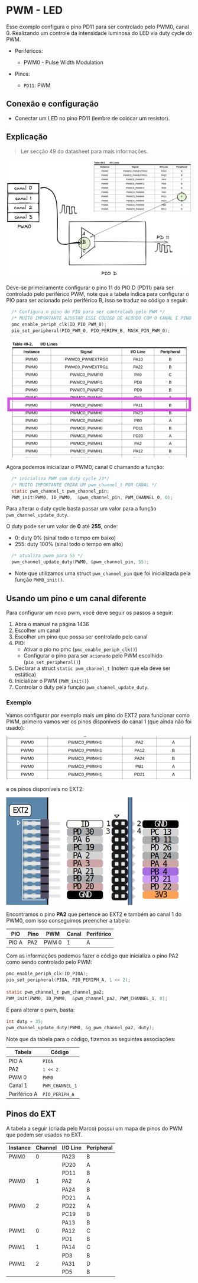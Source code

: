 # PWM - LED 

Esse exemplo configura o pino PD11 para ser controlado pelo PWM0, canal 0. Realizando um controle da intensidade luminosa do LED via duty cycle do PWM.

- Periféricos:
    - PWM0 - Pulse Width Modulation
    
- Pinos:
    - `PD11`: PWM
 
## Conexão e configuração

- Conectar um LED no pino PD11 (lembre de colocar um resistor).

## Explicação

> Ler secção 49 do datasheet para mais informações.

![](doc/pio.png)

Deve-se primeiramente configurar o pino 11 do PIO D (PD11) para ser controlado pelo periférico PWM, note que a tabela indica para configurar o PIO para ser acionado pelo periférico B, isso se traduz no código a seguir:

```c
  /* Configura o pino do PIO para ser controlado pelo PWM */
  /* MUITO IMPORTANTE AJUSTAR ESSE CÓDIGO DE ACORDO COM O CANAL E PINO USADO */
  pmc_enable_periph_clk(ID_PIO_PWM_0);
  pio_set_peripheral(PIO_PWM_0, PIO_PERIPH_B, MASK_PIN_PWM_0);
```

![](doc/pwm.png)

Agora podemos inicializar o PWM0, canal 0 chamando a função:

```c
  /* inicializa PWM com duty cycle 23*/
  /* MUITO IMPORTANTE CRIAR UM pwm_channel_t POR CANAL */
  static pwm_channel_t pwm_channel_pin;
  PWM_init(PWM0, ID_PWM0,  &pwm_channel_pin, PWM_CHANNEL_0, 0);
```

Para alterar o duty cycle basta passar um valor para a função `pwm_channel_update_duty`.

O duty pode ser um valor de **0** até **255**, onde:

- 0: duty 0% (sinal todo o tempo em baixo)
- 255: duty 100% (sinal todo o tempo em alto)

```c
  /* atualiza pwem para 55 */
  pwm_channel_update_duty(PWM0, &pwm_channel_pin, 55);
```

- Note que utilizamos uma struct `pwm_channel_pin` que foi inicializada pela função `PWM0_init()`.

## Usando um pino e um canal diferente

Para configurar um novo pwm, você deve seguir os passos a seguir:

1. Abra o manual na página 1436
1. Escolher um canal
1. Escolher um pino que possa ser controlado pelo canal
1. PIO:
    - Ativar o pio no pmc (`pmc_enable_periph_clk()`)
    - Configurar o pino para ser `acionado` pelo PWM escolhido (`pio_set_peripheral()`)
1. Declarar a struct `static pwm_channel_t` (notem que ela deve ser estática)
1. Inicializar o PWM (`PWM_init()`)
1. Controlar o duty pela função `pwm_channel_update_duty`.

### Exemplo

Vamos configurar por exemplo mais um pino do EXT2 para funcionar como PWM, primeiro vamos ver os pinos disponíveis do canal 1 (que ainda não foi usado):

![](doc/canal1.png)

e os pinos disponíveis no EXT2:

![](doc/ext2.png)

Encontramos o pino **PA2** que pertence ao EXT2 e também ao canal 1 do PWM0, com isso conseguimos preencher a tabela:

| PIO   | Pino | PWM   | Canal | Periférico |
|-------|------|-------|-------|------------|
| PIO A | PA2  | PWM 0 | 1     | A          |

Com as informações podemos fazer o código que inicializa o pino PA2 como sendo controlado pelo PWM:

``` c
pmc_enable_periph_clk(ID_PIOA);
pio_set_peripheral(PIOA, PIO_PERIPH_A, 1 << 2);

static pwm_channel_t pwm_channel_pa2;
PWM_init(PWM0, ID_PWM0,  &pwm_channel_pa2, PWM_CHANNEL_1, 0);
```

E para alterar o pwm, basta:

``` c
int duty = 35;
pwm_channel_update_duty(PWM0, &g_pwm_channel_pa2, duty);
```

Note que da tabela para o código, fizemos as seguintes associações:

| Tabela       | Código          |
|--------------|-----------------|
| PIO A        | `PIOA`          |
| PA2          | `1 << 2`        |
| PWM 0        | `PWM0`          |
| Canal 1      | `PWM_CHANNEL_1` |
| Periférico A | `PIO_PERIPH_A`  |

## Pinos do EXT

A tabela a seguir (criada pelo Marco) possui um mapa de pinos do PWM que podem ser usados no EXT.

| Instance | Channel | I/O Line | Peripheral |
| --- | --- | --- | --- |
| PWM0 | 0 | PA23 | B |
|  |  | PD20 | A |
|  |  | PD11 | B |
| PWM0 | 1 | PA2 | A |
|  |  | PA24 | B |
|  |  | PD21 | A |
| PWM0 | 2 | PD22 | A |
|  |  | PC19 | B |
|  |  | PA13 | B |
| PWM1 | 0 | PA12 | C |
|  |  | PD1 | B |
| PWM1 | 1 | PA14 | C |
|  |  | PD3 | B |
| PWM1 | 2 | PA31 | D |
|  |  | PD5 | B |

